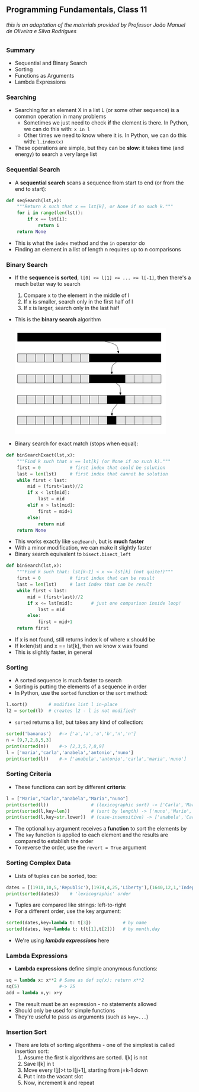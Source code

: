 ## Programming Fundamentals, Class 11

###### this is an adaptation of the materials provided by Professor João Manuel de Oliveira e Silva Rodrigues



### Summary

* Sequential and Binary Search
* Sorting
* Functions as Arguments
* Lambda Expressions



### Searching

* Searching for an element X in a list L (or some other sequence) is a common operation in many problems
  * Sometimes we just need to check **if** the element is there. In Python, we can do this with: `x in l`
  * Other times we need to know where it is. In Python, we can do this with: `l.index(x)`
* These operations are simple, but they can be **slow**: it takes time (and energy) to search a very large list



### Sequential Search

* A **sequential search** scans a sequence from start to end (or from the end to start):

```python
def seqSearch(lst,x):
    """Return k such that x == lst[k], or None if no such k."""
    for i in range(len(lst)):
        if x == lst[i]:
            return i
    return None
```



* This is what the `index` method and the `in` operator do
* Finding an element in a list of length n requires up to n comparisons



### Binary Search

* If the **sequence is sorted**, `l[0] <= l[1] <= ... <= l[-1]`, then there's a much better way to search
  1. Compare x to the element in the middle of l
  2. If x is smaller, search only in the first half of l
  3. If x is larger, search only in the last half 

* This is the **binary search** algorithm

  <img src="../../img/binary_search.png"> 

* Binary search for exact match (stops when equal):

```python
def binSearchExact(lst,x):
    """Find k such that x == lst[k] (or None if no such k)."""
    first = 0			# first index that could be solution
    last = len(lst)		# first index that cannot be solution
    while first < last:
        mid = (first+last)//2
        if x < lst[mid]:
            last = mid
        elif x > lst[mid]:
            first = mid+1
        else:
            return mid
    return None
```



* This works exactly like `seqSearch`, but is **much faster**
* With a minor modification, we can make it slightly faster
* Binary search equivalent to `bisect.bisect_left`

```python
def binSearch(lst,x):
    """Find k such that: lst[k-1] < x <= lst[k] (not quite!)"""
    first = 0			# first index that can be result
    last = len(lst)		# last index that can be result
    while first < last:
        mid = (first+last)//2
        if x <= lst[mid]:		# just one comparison inside loop!
            last = mid
        else:
            first = mid+1
    return first
```



* If x is not found, still returns index k of where x should be
* If k<len(lst) and x == lst[k], then we know x was found
* This is slightly faster, in general



### Sorting

* A sorted sequence is much faster to search
* Sorting is putting the elements of a sequence in order
* In Python, use the `sorted` function or the `sort` method:

```python
l.sort()		# modifies list l in-place
l2 = sorted(l)	# creates l2 - l is not modified!
```



* `sorted` returns a list, but takes any kind of collection:

```python
sorted('bananas')	#-> ['a','a','a','b','n','n']
n = [9,7,2,8,5,3]
print(sorted(n))	#-> [2,3,5,7,8,9]
l = ['maria','carla','anabela','antonio','nuno']
print(sorted(l))	#-> ['anabela','antonio','carla','maria','nuno']
```



### Sorting Criteria

* These functions can sort by different **criteria**:

```python
l = ["Mario","Carla","anabela","Maria","nuno"]
print(sorted(l))				# (lexicographic sort) -> ['Carla','Maria','Mario','anabela','nuno']
print(sorted(l,key=len))		# (sort by length) -> ['nuno','Mario','Carla','Maria','anabela']
print(sorted(l,key=str.lower))	# (case-insensitive) -> ['anabela','Carla','Maria','Mario','nuno']
```



* The optional `key` argument receives a **function** to sort the elements by
* The `key` function is applied to each element and the results are compared to establish the order
* To reverse the order, use the `revert = True` argument



### Sorting Complex Data

* Lists of tuples can be sorted, too:

```python
dates = [(1910,10,5,'Republic'),(1974,4,25,'Liberty'),(1640,12,1,'Independence')]
print(sorted(dates))	# 'lexicographic' order
```



* Tuples are compared like strings: left-to-right
* For a different order, use the key argument:

```python
sorted(dates,key=lambda t: t[3])			# by name
sorted(dates, key=lambda t: t(t[1],t[2]))	# by month,day
```



* We're using ***lambda expressions*** here



### Lambda Expressions

* **Lambda expressions** define simple anonymous functions:

```python
sq = lambda x: x**2	# Same as def sq(x): return x**2
sq(5)				#-> 25
add = lambda x,y: x+y
```



* The result must be an expression - no statements allowed
* Should only be used for simple functions
* They're useful to pass as arguments (such as `key=...`)



### Insertion Sort

* There are lots of sorting algorithms - one of the simplest is called insertion sort:
  1. Assume the first k algorithms are sorted. l[k] is not
  2. Save l[k] in t
  3. Move every l[j]>t to l[j+1], starting from j=k-1 down
  4. Put t into the vacant slot
  5. Now, increment k and repeat
